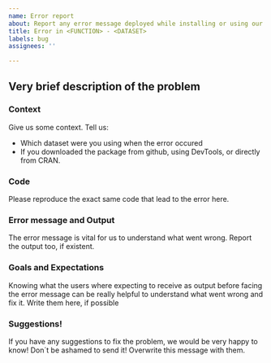 ```yaml
---
name: Error report
about: Report any error message deployed while installing or using our package
title: Error in <FUNCTION> - <DATASET>
labels: bug
assignees: ''

---
```


## Very brief description of the problem

### Context

Give us some context. Tell us:

- Which dataset were you using when the error occured
- If you downloaded the package from github, using DevTools, or directly from CRAN. 

### Code

Please reproduce the exact same code that lead to the error here. 

### Error message and Output

The error message is vital for us to understand what went wrong. Report the output too, if existent.

### Goals and Expectations

Knowing what the users where expecting to receive as output before facing the error message can be really helpful to understand what went wrong and fix it. Write them here, if possible

### Suggestions!

If you have any suggestions to fix the problem, we would be very happy to know! Don´t be ashamed to send it! Overwrite this message with them.
